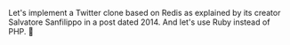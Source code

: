 Let's implement a Twitter clone based on Redis as explained by its creator
Salvatore Sanfilippo in a post dated 2014. And let's use Ruby instead of PHP. 🙂
